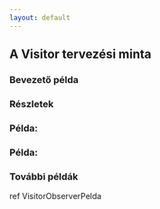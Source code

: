 ```yaml
---
layout: default
---
```


## A Visitor tervezési minta

### Bevezető példa

### Részletek

### Példa:

### Példa:

### További példák

ref VisitorObserverPelda
